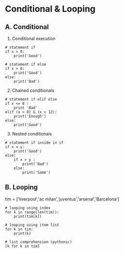 # Conditional & Looping

## A. Conditional
1. Conditional execution

```
# statement if
if x > 8:
    print('Good')
```

```
# statement if else
if x > 8:
    print('Good')
else:
    print('Bad')
```

2. Chained conditionals

```
# statement if elif else
if x <= 8 :
    print 'Bad'
elif (x > 8) & (x < 12):
    print('Enough')
else:
    print('Good')
```

3. Nested conditionals
```
# statement if inside in if
if x < y:
    print('Good')
else:
    if x > y :
        print('Bad')
    else:
        print('Same')
``` 

## B. Looping
tim = ['liverpool','ac milan','juventus','arsenal','Barcelona']

```
# looping using index
for k in range(len(tim)):
    print(tim[k])

# looping using item list
for k in tim:
    print(k)

# list comprehension (pythonic)
[k for k in tim]
```




